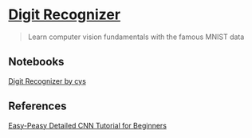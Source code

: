 # [Digit Recognizer](https://www.kaggle.com/competitions/digit-recognizer)
> Learn computer vision fundamentals with the famous MNIST data

## Notebooks
[Digit Recognizer by cys](https://www.kaggle.com/code/cuiyushuai/digit-recognizer-by-cys)

## References
[Easy-Peasy Detailed CNN Tutorial for Beginners](https://www.kaggle.com/code/akshitsharma1/easy-peasy-detailed-cnn-tutorial-for-beginners/notebook)
